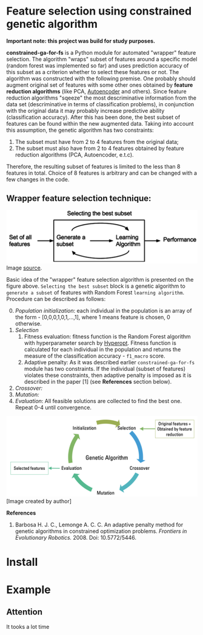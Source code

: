 # Feature selection using constrained genetic algorithm
**Important note: this project was build for study purposes.**

**constrained-ga-for-fs** is a Python module for automated "wrapper" feature selection. The algorithm "wraps" subset of features around a specific model (random forest was implemented so far) and uses prediction accuracy of this subset as a criterion whether to select these features or not. The algorithm was constructed with the following premise. One probably should augment original set of features with some other ones obtained by **feature reduction algorithms** (like PCA, [Autoencoder](https://deepnote.com/@maksim-denisov-c524/Autoencoder-OPTUNA-uN_zBipkSf6xsDR6-1xpVA) and others). Since feature reduction algorithms "sqeeze" the most descriminative information from the data set (descriminative in terms of classification problems), in conjunction with the original data it may probably increase predictive ability (classification accuracy). After this has been done, the best subset of features can be found within the new augmented data. Taking into account this assumption, the genetic algorithm has two constraints:
1) The subset must have from 2 to 4 features from the original data;
2) The subset must also have from 2 to 4 features obtained by feature reduction algorithms (PCA, Autoencoder, e.t.c).

Therefore, the resulting subset of features is limited to the less than 8 features in total. Choice of 8 features is arbitrary and can be changed with a few changes in the code.
## Wrapper feature selection technique:
![image](doc/Feature_selection_Wrapper_Method.png)
Image [source](https://commons.wikimedia.org/wiki/File:Feature_selection_Wrapper_Method.png#/media/File:Feature_selection_Wrapper_Method.png).

Basic idea of the "wrapper" feature selection algorithm is presented on the figure above. `Selecting the best subset` block is a genetic algorithm to `generate a subset` of features with Random Forest `learning algorithm`. Procedure can be described as follows:

0. *Population initialization*: each individual in the population is an array of the form - [0,0,0,1,0,1,...,1], where 1 means feature is chosen, 0 otherwise.
1. *Selection*
      1. Fitness evaluation: fitness function is the Random Forest algorithm with hyperparameter search by [Hyperopt](https://github.com/hyperopt/hyperopt). Fitness function is calculated for each individual in the population and returns the measure of the classification accuracy - `f1_macro` score.
      2. Adaptive penalty: As it was described earlier `constrained-ga-for-fs` module has two constraints. If the individual (subset of features) violates these constraints, then adaptive penalty is imposed as it is described in the paper [1] (see **References** section below). 
2. *Crossover:*
3. *Mutation:*
4. *Evaluation*: All feasible solutions are collected to find the best one.
Repeat 0-4 until convergence.

![image](doc/GA_scheme.png)
[Image created by author]

**References**
1.  Barbosa H. J. C., Lemonge A. C. C. An adaptive penalty method for genetic algorithms in constrained optimization problems. *Frontiers in Evolutionary Robotics.* 2008. Doi: 10.5772/5446.
# Install

# Example

## Attention
It tooks a lot time
